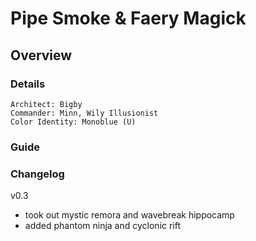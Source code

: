 # Pipe Smoke & Faery Magick
## Overview
### Details
```
Architect: Bigby
Commander: Minn, Wily Illusionist
Color Identity: Monoblue (U)
```

### Guide

### Changelog
v0.3
- took out mystic remora and wavebreak hippocamp
- added phantom ninja and cyclonic rift